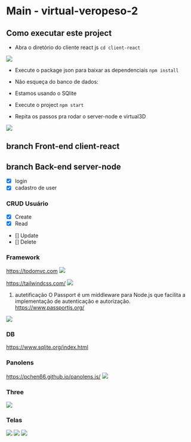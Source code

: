 # Main - virtual-veropeso-2

## Como executar este project 
- Abra o diretório do cliente react js 
`cd client-react`

<img src='image-preview/' />

- Execute o package json para baixar as dependenciais
`npm install`

- Não esqueça do banco de dados:
- Estamos usando o SQlite

- Execute o project 
`npm start`

- Repita os passos pra rodar o server-node e virtual3D
<img src='image-preview/nodejs.jpeg' />

## branch Front-end client-react


## branch Back-end server-node 
- [x] login
- [x] cadastro de user

### CRUD Usuário
- [x] Create 
- [x] Read 
- [] Update
- [] Delete

### Framework
https://todomvc.com
<img src='image-preview/todomvc.jpeg' />

https://tailwindcss.com/
<img src='image-preview/tailwindcss.jpeg' />

1. autetificação
O Passport é um middleware para Node.js que facilita a implementação de autenticação e autorização.
https://www.passportjs.org/
<img src='image-preview/passport.png' />

### DB 
https://www.sqlite.org/index.html

### Panolens
https://pchen66.github.io/panolens.js/
<img src='image-preview/panolens.jpeg' />

### Three 
<a href='https://threejs.org/'>
<img src='image-preview/threejs.png' /></a>

### Telas 

<img src='image-preview/home.png' />
<img src='image-preview/perfil_chef_pessoal.png' />
<img src='image-preview/receita_pratos.png' />

